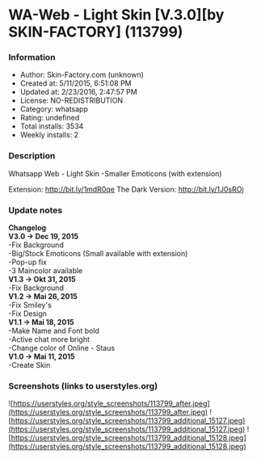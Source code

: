 # WA-Web - Light Skin [V.3.0][by SKIN-FACTORY] (113799)

### Information
- Author: Skin-Factory.com (unknown)
- Created at: 5/11/2015, 6:51:08 PM
- Updated at: 2/23/2016, 2:47:57 PM
- License: NO-REDISTRIBUTION
- Category: whatsapp
- Rating: undefined
- Total installs: 3534
- Weekly installs: 2


### Description
Whatsapp Web - Light Skin
-Smaller Emoticons (with extension)

Extension: http://bit.ly/1mdR0qe
The Dark Version: http://bit.ly/1J0sROj

### Update notes
<b>Changelog</b><br>
<b>V3.0 -> Dec 19, 2015</b><br>
-Fix Background<br>
-Big/Stock Emoticons (Small available with extension)<br>
-Pop-up fix<br>
-3 Maincolor available<br>
<b>V1.3 -> Okt 31, 2015</b><br>
-Fix Background<br>
<b>V1.2 -> Mai 26, 2015</b><br>
-Fix Smiley's<br>
-Fix Design<br>
<b>V1.1 -> Mai 18, 2015</b><br>
-Make Name and Font bold<br>
-Active chat more bright<br>
-Change color of Online - Staus<br>
<b>V1.0 -> Mai 11, 2015</b><br>
-Create Skin<br>

### Screenshots (links to userstyles.org)
![https://userstyles.org/style_screenshots/113799_after.jpeg](https://userstyles.org/style_screenshots/113799_after.jpeg)
![https://userstyles.org/style_screenshots/113799_additional_15127.jpeg](https://userstyles.org/style_screenshots/113799_additional_15127.jpeg)
![https://userstyles.org/style_screenshots/113799_additional_15128.jpeg](https://userstyles.org/style_screenshots/113799_additional_15128.jpeg)

